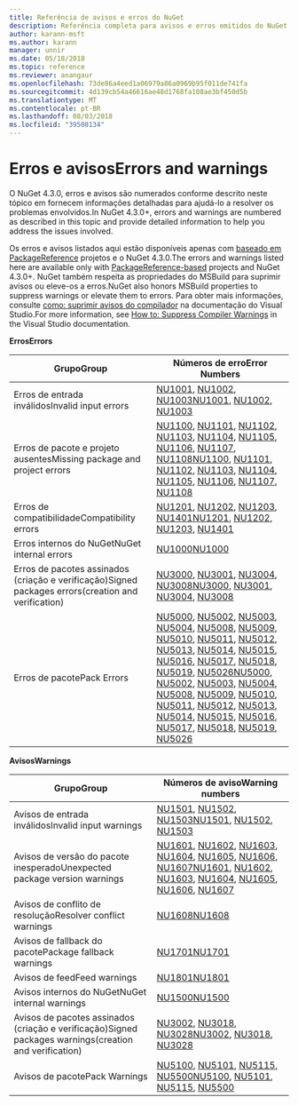 ```yaml
---
title: Referência de avisos e erros do NuGet
description: Referência completa para avisos e erros emitidos do NuGet durante várias operações do NuGet.
author: karann-msft
ms.author: karann
manager: unnir
ms.date: 05/18/2018
ms.topic: reference
ms.reviewer: anangaur
ms.openlocfilehash: 73de86a4eed1a06979a86a0969b95f011de741fa
ms.sourcegitcommit: 4d139cb54a46616ae48d1768fa108ae3bf450d5b
ms.translationtype: MT
ms.contentlocale: pt-BR
ms.lasthandoff: 08/03/2018
ms.locfileid: "39508134"
---
```

# <a name="errors-and-warnings"></a><span data-ttu-id="fdd1a-103">Erros e avisos</span><span class="sxs-lookup"><span data-stu-id="fdd1a-103">Errors and warnings</span></span>

<span data-ttu-id="fdd1a-104">O NuGet 4.3.0, erros e avisos são numerados conforme descrito neste tópico em fornecem informações detalhadas para ajudá-lo a resolver os problemas envolvidos.</span><span class="sxs-lookup"><span data-stu-id="fdd1a-104">In NuGet 4.3.0+, errors and warnings are numbered as described in this topic and provide detailed information to help you address the issues involved.</span></span>

<span data-ttu-id="fdd1a-105">Os erros e avisos listados aqui estão disponíveis apenas com [baseado em PackageReference](../consume-packages/package-references-in-project-files.md) projetos e o NuGet 4.3.0.</span><span class="sxs-lookup"><span data-stu-id="fdd1a-105">The errors and warnings listed here are available only with [PackageReference-based](../consume-packages/package-references-in-project-files.md) projects and NuGet 4.3.0+.</span></span> <span data-ttu-id="fdd1a-106">NuGet também respeita as propriedades do MSBuild para suprimir avisos ou eleve-os a erros.</span><span class="sxs-lookup"><span data-stu-id="fdd1a-106">NuGet also honors MSBuild properties to suppress warnings or elevate them to errors.</span></span> <span data-ttu-id="fdd1a-107">Para obter mais informações, consulte [como: suprimir avisos do compilador](/visualstudio/ide/how-to-suppress-compiler-warnings) na documentação do Visual Studio.</span><span class="sxs-lookup"><span data-stu-id="fdd1a-107">For more information, see [How to: Suppress Compiler Warnings](/visualstudio/ide/how-to-suppress-compiler-warnings) in the Visual Studio documentation.</span></span>

<span data-ttu-id="fdd1a-108">**Erros**</span><span class="sxs-lookup"><span data-stu-id="fdd1a-108">**Errors**</span></span>

| <span data-ttu-id="fdd1a-109">Grupo</span><span class="sxs-lookup"><span data-stu-id="fdd1a-109">Group</span></span> | <span data-ttu-id="fdd1a-110">Números de erro</span><span class="sxs-lookup"><span data-stu-id="fdd1a-110">Error Numbers</span></span> |
| --- | --- |
| <span data-ttu-id="fdd1a-111">Erros de entrada inválidos</span><span class="sxs-lookup"><span data-stu-id="fdd1a-111">Invalid input errors</span></span> | <span data-ttu-id="fdd1a-112">[NU1001](./errors-and-warnings/NU1001.md), [NU1002](./errors-and-warnings/NU1002.md), [NU1003](./errors-and-warnings/NU1003.md)</span><span class="sxs-lookup"><span data-stu-id="fdd1a-112">[NU1001](./errors-and-warnings/NU1001.md), [NU1002](./errors-and-warnings/NU1002.md), [NU1003](./errors-and-warnings/NU1003.md)</span></span> |
| <span data-ttu-id="fdd1a-113">Erros de pacote e projeto ausentes</span><span class="sxs-lookup"><span data-stu-id="fdd1a-113">Missing package and project errors</span></span> | <span data-ttu-id="fdd1a-114">[NU1100](./errors-and-warnings/NU1100.md), [NU1101](./errors-and-warnings/NU1101.md), [NU1102](./errors-and-warnings/NU1102.md), [NU1103](./errors-and-warnings/NU1103.md), [NU1104](./errors-and-warnings/NU1104.md), [NU1105](./errors-and-warnings/NU1105.md), [NU1106](./errors-and-warnings/NU1106.md), [NU1107](./errors-and-warnings/NU1107.md), [NU1108](./errors-and-warnings/NU1108.md)</span><span class="sxs-lookup"><span data-stu-id="fdd1a-114">[NU1100](./errors-and-warnings/NU1100.md), [NU1101](./errors-and-warnings/NU1101.md), [NU1102](./errors-and-warnings/NU1102.md), [NU1103](./errors-and-warnings/NU1103.md), [NU1104](./errors-and-warnings/NU1104.md), [NU1105](./errors-and-warnings/NU1105.md), [NU1106](./errors-and-warnings/NU1106.md), [NU1107](./errors-and-warnings/NU1107.md), [NU1108](./errors-and-warnings/NU1108.md)</span></span> |
| <span data-ttu-id="fdd1a-115">Erros de compatibilidade</span><span class="sxs-lookup"><span data-stu-id="fdd1a-115">Compatibility errors</span></span> | <span data-ttu-id="fdd1a-116">[NU1201](./errors-and-warnings/NU1201.md), [NU1202](./errors-and-warnings/NU1202.md), [NU1203](./errors-and-warnings/NU1203.md), [NU1401](./errors-and-warnings/NU1401.md)</span><span class="sxs-lookup"><span data-stu-id="fdd1a-116">[NU1201](./errors-and-warnings/NU1201.md), [NU1202](./errors-and-warnings/NU1202.md), [NU1203](./errors-and-warnings/NU1203.md), [NU1401](./errors-and-warnings/NU1401.md)</span></span> |
| <span data-ttu-id="fdd1a-117">Erros internos do NuGet</span><span class="sxs-lookup"><span data-stu-id="fdd1a-117">NuGet internal errors</span></span> | [<span data-ttu-id="fdd1a-118">NU1000</span><span class="sxs-lookup"><span data-stu-id="fdd1a-118">NU1000</span></span>](./errors-and-warnings/NU1000.md) |
| <span data-ttu-id="fdd1a-119">Erros de pacotes assinados (criação e verificação)</span><span class="sxs-lookup"><span data-stu-id="fdd1a-119">Signed packages errors(creation and verification)</span></span> | <span data-ttu-id="fdd1a-120">[NU3000](./errors-and-warnings/NU3000.md), [NU3001](./errors-and-warnings/NU3001.md), [NU3004](./errors-and-warnings/NU3004.md), [NU3008](./errors-and-warnings/NU3008.md)</span><span class="sxs-lookup"><span data-stu-id="fdd1a-120">[NU3000](./errors-and-warnings/NU3000.md), [NU3001](./errors-and-warnings/NU3001.md), [NU3004](./errors-and-warnings/NU3004.md), [NU3008](./errors-and-warnings/NU3008.md)</span></span> |
| <span data-ttu-id="fdd1a-121">Erros de pacote</span><span class="sxs-lookup"><span data-stu-id="fdd1a-121">Pack Errors</span></span> | <span data-ttu-id="fdd1a-122">[NU5000](./errors-and-warnings/NU5000.md), [NU5002](./errors-and-warnings/NU5002.md), [NU5003](./errors-and-warnings/NU5003.md), [NU5004](./errors-and-warnings/NU5004.md), [NU5008](./errors-and-warnings/NU5008.md), [NU5009](./errors-and-warnings/NU5009.md), [NU5010](./errors-and-warnings/NU5010.md), [NU5011](./errors-and-warnings/NU5011.md), [NU5012](./errors-and-warnings/NU5012.md), [NU5013](./errors-and-warnings/NU5013.md), [NU5014](./errors-and-warnings/NU5014.md), [NU5015](./errors-and-warnings/NU5015.md), [NU5016](./errors-and-warnings/NU5016.md), [NU5017](./errors-and-warnings/NU5017.md), [NU5018](./errors-and-warnings/NU5018.md), [NU5019](./errors-and-warnings/NU5019.md), [NU5026](./errors-and-warnings/NU5026.md)</span><span class="sxs-lookup"><span data-stu-id="fdd1a-122">[NU5000](./errors-and-warnings/NU5000.md), [NU5002](./errors-and-warnings/NU5002.md), [NU5003](./errors-and-warnings/NU5003.md), [NU5004](./errors-and-warnings/NU5004.md), [NU5008](./errors-and-warnings/NU5008.md), [NU5009](./errors-and-warnings/NU5009.md), [NU5010](./errors-and-warnings/NU5010.md), [NU5011](./errors-and-warnings/NU5011.md), [NU5012](./errors-and-warnings/NU5012.md), [NU5013](./errors-and-warnings/NU5013.md), [NU5014](./errors-and-warnings/NU5014.md), [NU5015](./errors-and-warnings/NU5015.md), [NU5016](./errors-and-warnings/NU5016.md), [NU5017](./errors-and-warnings/NU5017.md), [NU5018](./errors-and-warnings/NU5018.md), [NU5019](./errors-and-warnings/NU5019.md), [NU5026](./errors-and-warnings/NU5026.md)</span></span>

<span data-ttu-id="fdd1a-123">**Avisos**</span><span class="sxs-lookup"><span data-stu-id="fdd1a-123">**Warnings**</span></span>

| <span data-ttu-id="fdd1a-124">Grupo</span><span class="sxs-lookup"><span data-stu-id="fdd1a-124">Group</span></span> | <span data-ttu-id="fdd1a-125">Números de aviso</span><span class="sxs-lookup"><span data-stu-id="fdd1a-125">Warning numbers</span></span> |
| --- | --- |
| <span data-ttu-id="fdd1a-126">Avisos de entrada inválidos</span><span class="sxs-lookup"><span data-stu-id="fdd1a-126">Invalid input warnings</span></span> | <span data-ttu-id="fdd1a-127">[NU1501](./errors-and-warnings/NU1501.md), [NU1502](./errors-and-warnings/NU1502.md), [NU1503](./errors-and-warnings/NU1503.md)</span><span class="sxs-lookup"><span data-stu-id="fdd1a-127">[NU1501](./errors-and-warnings/NU1501.md), [NU1502](./errors-and-warnings/NU1502.md), [NU1503](./errors-and-warnings/NU1503.md)</span></span> |
| <span data-ttu-id="fdd1a-128">Avisos de versão do pacote inesperado</span><span class="sxs-lookup"><span data-stu-id="fdd1a-128">Unexpected package version warnings</span></span> | <span data-ttu-id="fdd1a-129">[NU1601](./errors-and-warnings/NU1601.md), [NU1602](./errors-and-warnings/NU1602.md), [NU1603](./errors-and-warnings/NU1603.md), [NU1604](./errors-and-warnings/NU1604.md), [NU1605](./errors-and-warnings/NU1605.md), [NU1606](./errors-and-warnings/NU1108.md), [NU1607](./errors-and-warnings/NU1107.md)</span><span class="sxs-lookup"><span data-stu-id="fdd1a-129">[NU1601](./errors-and-warnings/NU1601.md), [NU1602](./errors-and-warnings/NU1602.md), [NU1603](./errors-and-warnings/NU1603.md), [NU1604](./errors-and-warnings/NU1604.md), [NU1605](./errors-and-warnings/NU1605.md), [NU1606](./errors-and-warnings/NU1108.md), [NU1607](./errors-and-warnings/NU1107.md)</span></span> |
| <span data-ttu-id="fdd1a-130">Avisos de conflito de resolução</span><span class="sxs-lookup"><span data-stu-id="fdd1a-130">Resolver conflict warnings</span></span> | [<span data-ttu-id="fdd1a-131">NU1608</span><span class="sxs-lookup"><span data-stu-id="fdd1a-131">NU1608</span></span>](./errors-and-warnings/NU1608.md) |
| <span data-ttu-id="fdd1a-132">Avisos de fallback do pacote</span><span class="sxs-lookup"><span data-stu-id="fdd1a-132">Package fallback warnings</span></span> | [<span data-ttu-id="fdd1a-133">NU1701</span><span class="sxs-lookup"><span data-stu-id="fdd1a-133">NU1701</span></span>](./errors-and-warnings/NU1701.md) |
| <span data-ttu-id="fdd1a-134">Avisos de feed</span><span class="sxs-lookup"><span data-stu-id="fdd1a-134">Feed warnings</span></span> | [<span data-ttu-id="fdd1a-135">NU1801</span><span class="sxs-lookup"><span data-stu-id="fdd1a-135">NU1801</span></span>](./errors-and-warnings/NU1801.md) |
| <span data-ttu-id="fdd1a-136">Avisos internos do NuGet</span><span class="sxs-lookup"><span data-stu-id="fdd1a-136">NuGet internal warnings</span></span> | [<span data-ttu-id="fdd1a-137">NU1500</span><span class="sxs-lookup"><span data-stu-id="fdd1a-137">NU1500</span></span>](./errors-and-warnings/NU1500.md) |
| <span data-ttu-id="fdd1a-138">Avisos de pacotes assinados (criação e verificação)</span><span class="sxs-lookup"><span data-stu-id="fdd1a-138">Signed packages warnings(creation and verification)</span></span> | <span data-ttu-id="fdd1a-139">[NU3002](./errors-and-warnings/NU3002.md), [NU3018](./errors-and-warnings/NU3018.md), [NU3028](./errors-and-warnings/NU3028.md)</span><span class="sxs-lookup"><span data-stu-id="fdd1a-139">[NU3002](./errors-and-warnings/NU3002.md), [NU3018](./errors-and-warnings/NU3018.md), [NU3028](./errors-and-warnings/NU3028.md)</span></span> |
| <span data-ttu-id="fdd1a-140">Avisos de pacote</span><span class="sxs-lookup"><span data-stu-id="fdd1a-140">Pack Warnings</span></span> | <span data-ttu-id="fdd1a-141">[NU5100](./errors-and-warnings/NU5100.md), [NU5101](./errors-and-warnings/NU5101.md), [NU5115](./errors-and-warnings/NU5115.md), [NU5500](./errors-and-warnings/NU5500.md)</span><span class="sxs-lookup"><span data-stu-id="fdd1a-141">[NU5100](./errors-and-warnings/NU5100.md), [NU5101](./errors-and-warnings/NU5101.md), [NU5115](./errors-and-warnings/NU5115.md), [NU5500](./errors-and-warnings/NU5500.md)</span></span>
